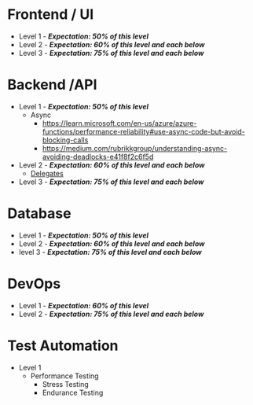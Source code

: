 

# Frontend / UI
- Level 1 - **_Expectation: 50% of this level_**
- Level 2 - **_Expectation: 60% of this level and each below_**
- Level 3 - **_Expectation: 75% of this level and each below_**

# Backend /API
- Level 1 - **_Expectation: 50% of this level_**
    - Async
        - https://learn.microsoft.com/en-us/azure/azure-functions/performance-reliability#use-async-code-but-avoid-blocking-calls 
        - https://medium.com/rubrikkgroup/understanding-async-avoiding-deadlocks-e41f8f2c6f5d 
- Level 2 - **_Expectation: 60% of this level and each below_**
    - [Delegates](/Learning/III.-Senior-Developer/Dive-Topic-%2D-Delegates)
- Level 3 - **_Expectation: 75% of this level and each below_**

# Database
- Level 1 - **_Expectation: 50% of this level_**
- Level 2 - **_Expectation: 60% of this level and each below_**
- level 3 - **_Expectation: 75% of this level and each below_**

# DevOps
- Level 1 - **_Expectation: 60% of this level_**
- Level 2 - **_Expectation: 75% of this level and each below_**

# Test Automation
- Level 1
    - Performance Testing
        - Stress Testing
        - Endurance Testing